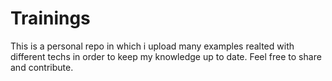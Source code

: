 # Trainings
This is a personal repo in which i upload many examples realted with different techs in order to keep my knowledge up to date. Feel free to share and contribute.
